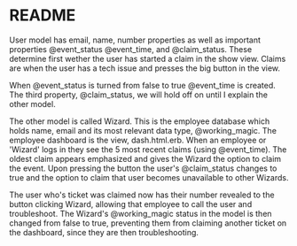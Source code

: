 # README

User model has email, name, number properties as well as important properties @event_status @event_time, and @claim_status. These determine first wether the user has started a claim in the show view. Claims are when the user has a tech issue and presses the big button in the view.

When @event_status is turned from false to true @event_time is created. The third property, @claim_status, we will hold off on until I explain the other model.

The other model is called Wizard. This is the employee database which holds name, email and its most relevant data type, @working_magic.
The employee dashboard is the view, dash.html.erb. When an employee or 'Wizard' logs in they see the 5 most recent claims (using @event_time). The oldest claim appears emphasized and gives the Wizard the option to claim the event. Upon pressing the button the user's @claim_status changes to true and the option to claim that user becomes unavailable to other Wizards. 

The user who's ticket was claimed now has their number revealed to the button clicking Wizard, allowing that employee to call the user and troubleshoot. The Wizard's @working_magic status in the model is then changed from false to true, preventing them from claiming another ticket on the dashboard, since they are then troubleshooting.
